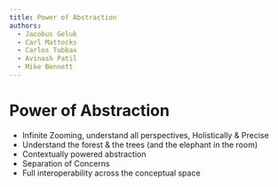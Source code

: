 ```yaml
---
title: Power of Abstraction
authors:
  - Jacobus Geluk
  - Carl Mattocks
  - Carlos Tubbax
  - Avinash Patil
  - Mike Bennett
---
```


# Power of Abstraction

<!--summary-start-->
- Infinite Zooming, understand all perspectives, Holistically & Precise
- Understand the forest & the trees (and the elephant in the room)
- Contextually powered abstraction
- Separation of Concerns
- Full interoperability across the conceptual space
<!--summary-end-->
